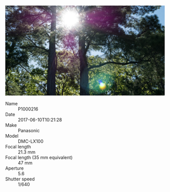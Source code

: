 [![P1000216](/photos/hd/P1000216.jpg)](/photos/full/P1000216.jpg?raw=true)

<dl>
  <dt>Name</dt>
  <dd>P1000216</dd>
  <dt>Date</dt>
  <dd>2017-06-10T10:21:28</dd>
  <dt>Make</dt>
  <dd>Panasonic</dd>
  <dt>Model</dt>
  <dd>DMC-LX100</dd>
  <dt>Focal length</dt>
  <dd>21.3 mm</dd>
  <dt>Focal length (35 mm equivalent)</dt>
  <dd>47 mm</dd>
  <dt>Aperture</dt>
  <dd>5.6</dd>
  <dt>Shutter speed</dt>
  <dd>1/640</dd>
</dl>
